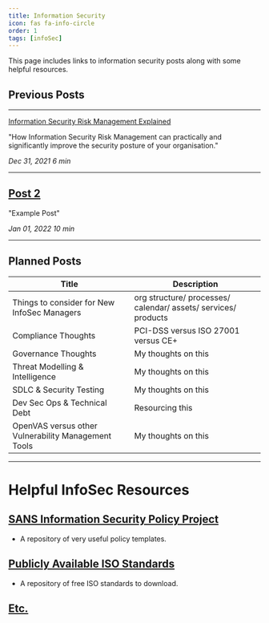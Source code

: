 ```yaml
---
title: Information Security
icon: fas fa-info-circle
order: 1
tags: [infoSec]
---
```


This page includes links to information security posts along with some helpful resources.

## Previous Posts

---

[Information Security Risk Management Explained](https://ross-sec-audio.github.io/posts/Risk-Management-Explained/ " ## Information Security Risk Management Explained")

"How Information Security Risk Management can practically and significantly improve the security posture of your organisation."

<div class="mr-auto">
    <i class="far fa-calendar fa-fw"></i>
    <em class="timeago" date="2021-12-31 00:00:00 +0000" data-toggle="tooltip" data-placement="bottom" title="Fri, Dec 31, 2021, 12:00 AM +0000">Dec 31, 2021</em>
    <i class="far fa-clock fa-fw"></i>
    <span class="readtime" data-toggle="tooltip" data-placement="bottom" title="1180 words">
        <em>6 min</em>
    </span>
</div>

___

## [Post 2](https://www.google.ie "Post 2")

"Example Post"

<div class="mr-auto">
    <i class="far fa-calendar fa-fw"></i>
    <em class="timeago" date="2022-01-01 00:00:00 +0000" data-toggle="tooltip" data-placement="bottom" title="Sat, Jan 01, 2022, 12:00 AM +0000">Jan 01, 2022</em>
    <i class="far fa-clock fa-fw"></i>
    <span class="readtime" data-toggle="tooltip" data-placement="bottom" title="1000 words">
        <em>10 min</em>
    </span>
</div>

___

## Planned Posts

| Title | Description |
| ------ | ----------- |
| Things to consider for New InfoSec Managers| org structure/ processes/ calendar/ assets/ services/ products |
| Compliance Thoughts | PCI-DSS versus ISO 27001 versus CE+ |
| Governance Thoughts | My thoughts on this |
| Threat Modelling & Intelligence | My thoughts on this |
| SDLC & Security Testing | My thoughts on this |
| Dev Sec Ops & Technical Debt | Resourcing this |
| OpenVAS versus other Vulnerability Management Tools | My thoughts on this |

---

# Helpful InfoSec Resources

## [SANS Information Security Policy Project](https://www.sans.org/information-security-policy/?msc=main-nav "SANS Information Security Policy Project")
 - A repository of very useful policy templates.

## [Publicly Available ISO Standards](https://ictinstitute.nl/information-security-resources/ "Publicly Available ISO Standards")
- A repository of free ISO standards to download.

## [Etc.](https://www.google.ie "Etc.")




